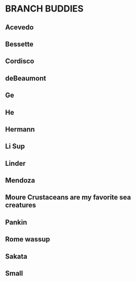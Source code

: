 # BRANCH BUDDIES

## Acevedo

## Bessette

## Cordisco

## deBeaumont

## Ge

## He

## Hermann

## Li Sup

## Linder

## Mendoza

## Moure Crustaceans are my favorite sea creatures

## Pankin

## Rome wassup

## Sakata

## Small
